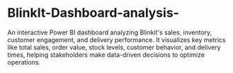 # BlinkIt-Dashboard-analysis-
An interactive Power BI dashboard analyzing Blinkit's sales, inventory, customer engagement, and delivery performance. It visualizes key metrics like total sales, order value, stock levels, customer behavior, and delivery times, helping stakeholders make data-driven decisions to optimize operations.
